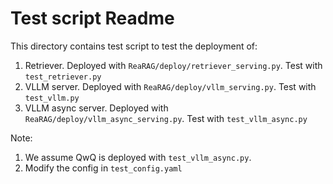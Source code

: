# Test script Readme
This directory contains test script to test the deployment of:
1. Retriever. Deployed with `ReaRAG/deploy/retriever_serving.py`. Test with `test_retriever.py`
2. VLLM server. Deployed with `ReaRAG/deploy/vllm_serving.py`. Test with `test_vllm.py`
3. VLLM async server. Deployed with `ReaRAG/deploy/vllm_async_serving.py`. Test with `test_vllm_async.py`

Note:
1. We assume QwQ is deployed with `test_vllm_async.py`.   
2. Modify the config in `test_config.yaml`
